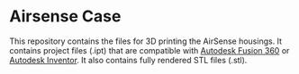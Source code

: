 # Airsense Case

This repository contains the files for 3D printing the AirSense housings. It contains project files (.ipt) that are compatible with [Autodesk Fusion 360](https://www.autodesk.de/products/fusion-360/overview) or [Autodesk Inventor](https://www.autodesk.de/products/inventor/overview). It also contains fully rendered STL files (.stl).

